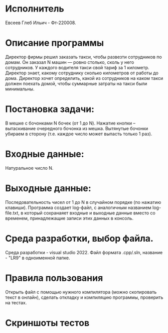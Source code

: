 # Исполнитель
Евсеев Глеб Ильич - Фт-220008.

# Описание программы
Директор фирмы решил заказать такси, чтобы развезти сотрудников по домам. Он заказал N машин — ровно столько, сколь у него сотрудников. У каждого водителя такси свой тариф за 1 километр. Директор знает, какому сотруднику сколько километров от работы до дома. Директор хочет определить, какой из сотрудников на каком такси должен поехать домой, чтобы суммарные затраты на такси были минимальны.  

# Постановка задачи: 
В мешке с бочонками N бочек (от 1 до N). 
Нажатие кнопки – вытаскивание очередного бочонка из мешка. 
Вытянутые бочонки убираем в сторону (т.е. каждое число может выпасть только 1 раз). 
# Входные данные: 
Натуральное число N.  
# Выходные данные: 
Последовательность чисел от 1 до N в случайном порядке (по нажатию клавиши). Программа создает log-файл, с аналогичным названием log-file.txt, в который сохранаяет входные и выходные данные вместо со временем, принадлежащие записи этих данных в консоль.
# Среда разработки, выбор файла.
Среда разработки - visual studio 2022.
Файл формата .cpp/.sln, название - "LR9" в одноименной папке.

# Правила пользования
Открыть файл с помощью нужного компилятора (можно скопировать текст в онлайн), сделать откладку и компиляцию программы, проверить на тестах.

# Скриншоты тестов

